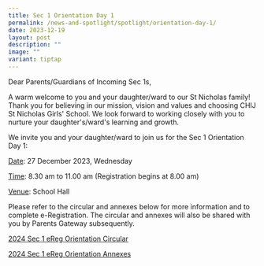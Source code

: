 ```yaml
---
title: Sec 1 Orientation Day 1
permalink: /news-and-spotlight/spotlight/orientation-day-1/
date: 2023-12-19
layout: post
description: ""
image: ""
variant: tiptap
---
```

<p>Dear Parents/Guardians of Incoming Sec 1s,</p><p></p><p>A warm welcome to you and your daughter/ward to our St Nicholas family! Thank you for believing in our mission, vision and values and choosing CHIJ St Nicholas Girls' School. We look forward to working closely with you to nurture your daughter's/ward's learning and growth.</p><p></p><p>We invite you and your daughter/ward to join us for the Sec 1 Orientation Day 1:</p><p><u>Date</u>: 27 December 2023, Wednesday</p><p><u>Time</u>: 8.30 am to 11.00 am (Registration begins at 8.00 am)</p><p><u>Venue</u>: School Hall</p><p></p><p>Please refer to the circular and annexes below for more information and to complete e-Registration. The circular and annexes will also be shared with you by Parents Gateway subsequently.</p><p><a href="/files/2024_S1_eReg_Orientation_Circular.pdf" rel="noopener noreferrer nofollow" target="_blank">2024 Sec 1 eReg Orientation Circular</a></p><p><a href="/files/2024_S1_eReg_Orientation_Annexes.pdf" rel="noopener noreferrer nofollow" target="_blank">2024 Sec 1 eReg Orientation Annexes</a></p>